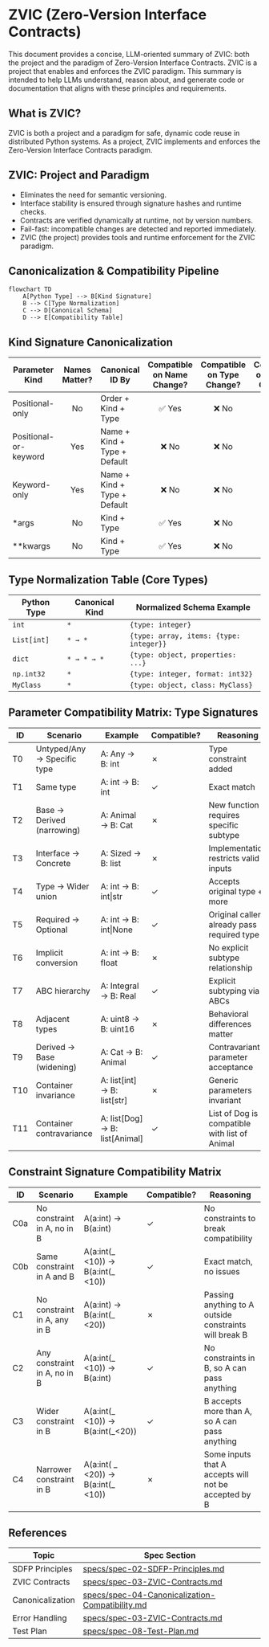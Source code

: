 # ZVIC (Zero-Version Interface Contracts)

This document provides a concise, LLM-oriented summary of ZVIC: both the project and the paradigm of Zero-Version Interface Contracts. ZVIC is a project that enables and enforces the ZVIC paradigm. This summary is intended to help LLMs understand, reason about, and generate code or documentation that aligns with these principles and requirements.

## What is ZVIC?

ZVIC is both a project and a paradigm for safe, dynamic code reuse in distributed Python systems. As a project, ZVIC implements and enforces the Zero-Version Interface Contracts paradigm.

## ZVIC: Project and Paradigm

- Eliminates the need for semantic versioning.
- Interface stability is ensured through signature hashes and runtime checks.
- Contracts are verified dynamically at runtime, not by version numbers.
- Fail-fast: incompatible changes are detected and reported immediately.
- ZVIC (the project) provides tools and runtime enforcement for the ZVIC paradigm.

## Canonicalization & Compatibility Pipeline

```mermaid
flowchart TD
	A[Python Type] --> B[Kind Signature]
	B --> C[Type Normalization]
	C --> D[Canonical Schema]
	D --> E[Compatibility Table]
```

## Kind Signature Canonicalization

| Parameter Kind         | Names Matter? | Canonical ID By           | Compatible on Name Change? | Compatible on Type Change? | Compatible on Default Change? |
|-----------------------|:-------------:|---------------------------|:--------------------------:|:--------------------------:|:-----------------------------:|
| Positional-only       | No            | Order + Kind + Type       | ✅ Yes                     | ❌ No                      | N/A                           |
| Positional-or-keyword | Yes           | Name + Kind + Type + Default | ❌ No                  | ❌ No                      | ❌ No                         |
| Keyword-only          | Yes           | Name + Kind + Type + Default | ❌ No                  | ❌ No                      | ❌ No                         |
| *args                 | No            | Kind + Type               | ✅ Yes                     | ❌ No                      | N/A                           |
| **kwargs              | No            | Kind + Type               | ✅ Yes                     | ❌ No                      | N/A                           |

## Type Normalization Table (Core Types)

| Python Type         | Canonical Kind | Normalized Schema Example           |
|--------------------|---------------|-------------------------------------|
| `int`              | `*`           | `{type: integer}`                   |
| `List[int]`        | `* → *`       | `{type: array, items: {type: integer}}` |
| `dict`             | `* → * → *`   | `{type: object, properties: ...}`   |
| `np.int32`         | `*`           | `{type: integer, format: int32}`    |
| `MyClass`          | `*`           | `{type: object, class: MyClass}`    |

## Parameter Compatibility Matrix: Type Signatures

| ID  | Scenario                        | Example                  | Compatible? | Reasoning                                  |
|-----|----------------------------------|--------------------------|-------------|---------------------------------------------|
| T0  | Untyped/Any → Specific type      | A: Any → B: int          | ✗           | Type constraint added                       |
| T1  | Same type                        | A: int → B: int          | ✓           | Exact match                                 |
| T2  | Base → Derived (narrowing)       | A: Animal → B: Cat       | ✗           | New function requires specific subtype      |
| T3  | Interface → Concrete             | A: Sized → B: list       | ✗           | Implementation restricts valid inputs       |
| T4  | Type → Wider union               | A: int → B: int\|str     | ✓           | Accepts original type + more                |
| T5  | Required → Optional              | A: int → B: int\|None    | ✓           | Original callers already pass required type |
| T6  | Implicit conversion              | A: int → B: float        | ✗           | No explicit subtype relationship            |
| T7  | ABC hierarchy                    | A: Integral → B: Real    | ✓           | Explicit subtyping via ABCs                 |
| T8  | Adjacent types                   | A: uint8 → B: uint16     | ✗           | Behavioral differences matter               |
| T9  | Derived → Base (widening)        | A: Cat → B: Animal       | ✓           | Contravariant parameter acceptance          |
| T10 | Container invariance             | A: list[int] → B: list[str] | ✗       | Generic parameters invariant                |
| T11 | Container contravariance         | A: list[Dog] → B: list[Animal] | ✓   | List of Dog is compatible with list of Animal |

## Constraint Signature Compatibility Matrix

| ID  | Scenario                        | Example                        | Compatible? | Reasoning                                  |
|-----|----------------------------------|--------------------------------|-------------|---------------------------------------------|
| C0a | No constraint in A, no in B      | A(a:int) -> B(a:int)           | ✓           | No constraints to break compatibility       |
| C0b | Same constraint in A and B       | A(a:int(_ <10)) -> B(a:int(_ <10)) | ✓      | Exact match, no issues                     |
| C1  | No constraint in A, any in B     | A(a:int) -> B(a:int(_ <20))    | ✗           | Passing anything to A outside constraints will break B |
| C2  | Any constraint in A, no in B     | A(a:int(_ <10)) -> B(a:int)    | ✓           | No constraints in B, so A can pass anything|
| C3  | Wider constraint in B            | A(a:int(_ <10)) -> B(a:int(_<20)) | ✓      | B accepts more than A, so A can pass anything|
| C4  | Narrower constraint in B         | A(a:int( _ <20)) -> B(a:int(_ <10)) | ✗   | Some inputs that A accepts will not be accepted by B |


## References

| Topic                | Spec Section                                  |
|----------------------|-----------------------------------------------|
| SDFP Principles      | [specs/spec-02-SDFP-Principles.md](specs/spec-02-SDFP-Principles.md) |
| ZVIC Contracts       | [specs/spec-03-ZVIC-Contracts.md](specs/spec-03-ZVIC-Contracts.md)   |
| Canonicalization     | [specs/spec-04-Canonicalization-Compatibility.md](specs/spec-04-Canonicalization-Compatibility.md) |
| Error Handling       | [specs/spec-03-ZVIC-Contracts.md](specs/spec-03-ZVIC-Contracts.md)   |
| Test Plan            | [specs/spec-08-Test-Plan.md](specs/spec-08-Test-Plan.md)            |
